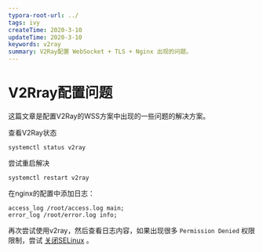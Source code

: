 ```yaml
---
typora-root-url: ../
tags: ivy
createTime: 2020-3-10
updateTime: 2020-3-10
keywords: v2ray
summary: V2Ray配置 WebSocket + TLS + Nginx 出现的问题。
---
```


# V2Rray配置问题

这篇文章是配置V2Ray的WSS方案中出现的一些问题的解决方案。

查看V2Ray状态

```shell
systemctl status v2ray
```

尝试重启解决

```shell
systemctl restart v2ray
```

在nginx的配置中添加日志：

```shell
access_log /root/access.log main;
error_log /root/error.log info;
```

再次尝试使用v2ray，然后查看日志内容，如果出现很多 `Permission Denied` 权限限制，尝试 [关闭SELinux](https://anandzhang.com/posts/os/linux/2) 。

